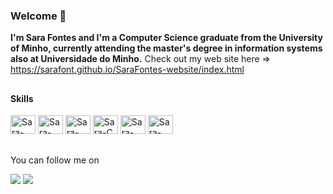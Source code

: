 ### Welcome 👋

**I'm Sara Fontes and I'm a Computer Science graduate from the University of Minho, currently attending the master's degree in information systems also at Universidade do Minho.**
Check out my web site here => https://sarafont.github.io/SaraFontes-website/index.html

##

#### Skills
<div>
   <img aling="center" alt="Sara-Python" height="30" width="40" src="https://cdn.jsdelivr.net/gh/devicons/devicon/icons/python/python-original.svg" /> 
  <img aling="center" alt="Sara-Haskell" height="30" width="40" src="https://cdn.jsdelivr.net/gh/devicons/devicon/icons/haskell/haskell-original.svg" />
  <img aling="center" alt="Sara-Java" height="30" width="40" src="https://cdn.jsdelivr.net/gh/devicons/devicon/icons/java/java-original.svg" /> 
  <img aling="center" alt="Sara-C" height="30" width="40" src="https://cdn.jsdelivr.net/gh/devicons/devicon/icons/c/c-original.svg" />
  <img aling="center" alt="Sara-Mysql" height="30" width="40" src="https://cdn.jsdelivr.net/gh/devicons/devicon/icons/mysql/mysql-original.svg" />
  <img aling="center" alt="Sara-Latex" height="30" width="40" src="https://cdn.jsdelivr.net/gh/devicons/devicon/icons/latex/latex-original.svg" />
</div>


##

You can follow me on
<div>
  <a href="https://pt.linkedin.com/in/sara-fontes-b930b09b?trk=public_profile_browsemap" target="_blank"><img src="https://img.shields.io/badge/LinkedIn-0077B5?style=for-the-badge&logo=linkedin&logoColor=white" target="_blank" /></a>
<a href="https://www.instagram.com/sarafontes.rf/" target="blank"><img src="https://img.shields.io/badge/Instagram-E4405F?style=for-the-badge&logo=instagram&logoColor=white" target="_blank" /></a>
</div>
   
            
                 
